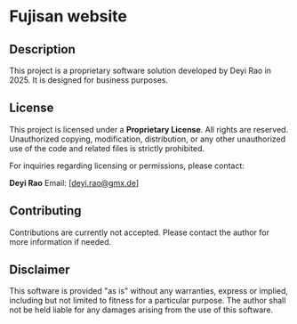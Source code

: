 # Fujisan website

## Description
This project is a proprietary software solution developed by Deyi Rao in 2025. It is designed for business purposes.

## License
This project is licensed under a **Proprietary License**. All rights are reserved. Unauthorized copying, modification, distribution, or any other unauthorized use of the code and related files is strictly prohibited.

For inquiries regarding licensing or permissions, please contact:

**Deyi Rao**
Email: [deyi.rao@gmx.de]

## Contributing
Contributions are currently not accepted. Please contact the author for more information if needed.

## Disclaimer
This software is provided "as is" without any warranties, express or implied, including but not limited to fitness for a particular purpose. The author shall not be held liable for any damages arising from the use of this software.
